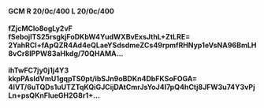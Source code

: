 #### GCM R 20/0c/400 L 20/0c/400
**fZjcMClo8ogLy2vF**<br/>**fSebojlTS25rsgkjFoDKbW4YudWXBvExsJthL+ZtLRE=**<br/>**2YahRCI+fApQZR4Ad4eQLaeYSdsdmeZCs49rpmfRHNyp1eVsNA96BmLH8vCr8IPPW83aHkdg/70QHAMA...**<br/><br/>
**ihTwFC7jy0j1j4Y3**<br/>**kkpPAsIdVmU1gqpTS0pt/ibSJn9oBDKn4DbFKSoFOGA=**<br/>**4IVT/6uTQDs1uUTZTqKQiGJCijDAtCmrJsYoJ4I7pQ4hCtj8JFW3u74Y3vPjLn+psQKnFlueGH2G8r1+...**